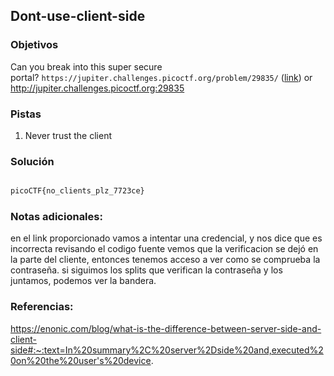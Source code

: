 ## Dont-use-client-side

### Objetivos 
Can you break into this super secure portal? `https://jupiter.challenges.picoctf.org/problem/29835/` ([link](https://jupiter.challenges.picoctf.org/problem/29835/)) or http://jupiter.challenges.picoctf.org:29835

### Pistas
1. Never trust the client
### Solución 

``` bash

picoCTF{no_clients_plz_7723ce}

```

### Notas adicionales:

en el link proporcionado vamos a intentar una credencial, y nos dice que es incorrecta
revisando el codigo fuente vemos que la verificacion se dejó en la parte del cliente, entonces tenemos acceso a ver como se comprueba la contraseña.
si siguimos los splits que verifican la contraseña y los juntamos, podemos ver la bandera.

### Referencias:
https://enonic.com/blog/what-is-the-difference-between-server-side-and-client-side#:~:text=In%20summary%2C%20server%2Dside%20and,executed%20on%20the%20user's%20device.